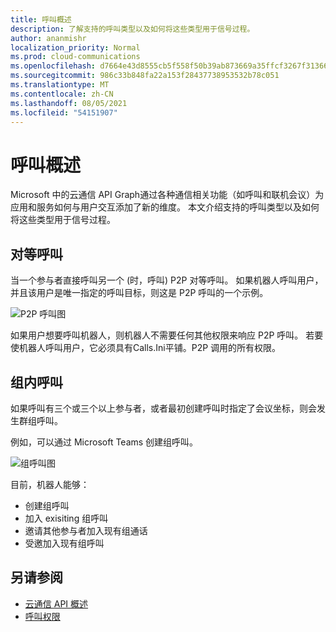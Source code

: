 ```yaml
---
title: 呼叫概述
description: 了解支持的呼叫类型以及如何将这些类型用于信号过程。
author: ananmishr
localization_priority: Normal
ms.prod: cloud-communications
ms.openlocfilehash: d7664e43d8555cb5f558f50b39ab873669a35ffcf3267f313661cbb740e5d769
ms.sourcegitcommit: 986c33b848fa22a153f28437738953532b78c051
ms.translationtype: MT
ms.contentlocale: zh-CN
ms.lasthandoff: 08/05/2021
ms.locfileid: "54151907"
---
```

# <a name="calls-overview"></a>呼叫概述

Microsoft 中的云通信 API Graph通过各种通信相关功能（如呼叫和联机会议）为应用和服务如何与用户交互添加了新的维度。 本文介绍支持的呼叫类型以及如何将这些类型用于信号过程。

## <a name="peer-to-peer-calls"></a>对等呼叫
当一个参与者直接呼叫另一个 (时，呼叫) P2P 对等呼叫。 如果机器人呼叫用户，并且该用户是唯一指定的呼叫目标，则这是 P2P 呼叫的一个示例。

![P2P 呼叫图](images/communications-p2p-call.PNG)

如果用户想要呼叫机器人，则机器人不需要任何其他权限来响应 P2P 呼叫。 若要使机器人呼叫用户，它必须具有Calls.Ini平铺。P2P 调用的所有权限。

## <a name="group-calls"></a>组内呼叫

如果呼叫有三个或三个以上参与者，或者最初创建呼叫时指定了会议坐标，[](/graph/api/resources/onlinemeeting)则会发生群组呼叫。 

例如，可以通过 Microsoft Teams 创建组呼叫。

![组呼叫图](images/communications-group-call.PNG)

目前，机器人能够：
- 创建组呼叫
- 加入 exisiting 组呼叫
- 邀请其他参与者加入现有组通话
- 受邀加入现有组呼叫

## <a name="see-also"></a>另请参阅

- [云通信 API 概述](cloud-communications-concept-overview.md)
- [呼叫权限](./permissions-reference.md#calls-permissions)